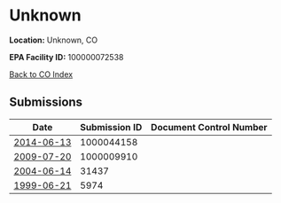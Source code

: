 # Unknown

**Location:** Unknown, CO

**EPA Facility ID:** 100000072538

[Back to CO Index](../../index.md)

## Submissions

| Date | Submission ID | Document Control Number |
|------|--------------|-------------------------|
| [2014-06-13](submissions/1000044158.md) | 1000044158 |  |
| [2009-07-20](submissions/1000009910.md) | 1000009910 |  |
| [2004-06-14](submissions/31437.md) | 31437 |  |
| [1999-06-21](submissions/5974.md) | 5974 |  |
